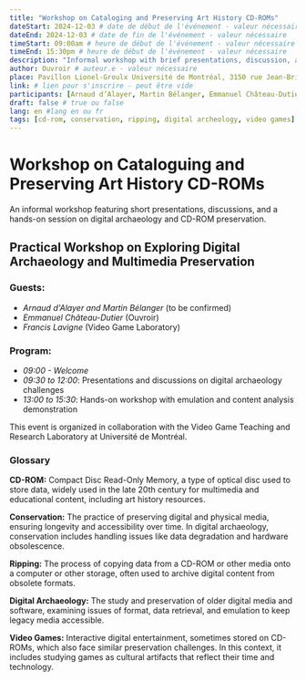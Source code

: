 ```yaml
---
title: "Workshop on Cataloging and Preserving Art History CD-ROMs"
dateStart: 2024-12-03 # date de début de l'événement - valeur nécessaire
dateEnd: 2024-12-03 # date de fin de l'événement - valeur nécessaire
timeStart: 09:00am # heure de début de l'événement - valeur nécessaire
timeEnd: 15:30pm # heure de début de l'événement - valeur nécessaire
description: "Informal workshop with brief presentations, discussion, and hands-on activities." # description - valeur  nécessaire
author: Ouvroir # auteur.e - valeur nécessaire
place: Pavillon Lionel-Groulx Université de Montréal, 3150 rue Jean-Brillant, Montréal H3T 1N8 (local TBC) 
link: # lien pour s'inscrire - peut être vide
participants: [Arnaud d’Alayer, Martin Bélanger, Emmanuel Château-Dutier, Francis Lavigne, Zoë Renaudie] # liste - la liste peut être vide mais il faut une liste
draft: false # true ou false
lang: en #lang en ou fr
tags: [cd-rom, conservation, ripping, digital archeology, video games] # liste - la liste peut être vide mais il faut une liste
---
```


# Workshop on Cataloguing and Preserving Art History CD-ROMs

An informal workshop featuring short presentations, discussions, and a hands-on session on digital archaeology and CD-ROM preservation.

## Practical Workshop on Exploring Digital Archaeology and Multimedia Preservation

### **Guests**:

- *Arnaud d'Alayer and Martin Bélanger* (to be confirmed)
- *Emmanuel Château-Dutier* (Ouvroir)
- *Francis Lavigne* (Video Game Laboratory)

### **Program**:

- *09:00 - Welcome*
- *09:30 to 12:00*: Presentations and discussions on digital archaeology challenges
- *13:00 to 15:30*: Hands-on workshop with emulation and content analysis demonstration

This event is organized in collaboration with the Video Game Teaching and Research Laboratory at Université de Montréal.

### Glossary

**CD-ROM:** Compact Disc Read-Only Memory, a type of optical disc used to store data, widely used in the late 20th century for multimedia and educational content, including art history resources.

**Conservation:** The practice of preserving digital and physical media, ensuring longevity and accessibility over time. In digital archaeology, conservation includes handling issues like data degradation and hardware obsolescence.

**Ripping:** The process of copying data from a CD-ROM or other media onto a computer or other storage, often used to archive digital content from obsolete formats.

**Digital Archaeology:** The study and preservation of older digital media and software, examining issues of format, data retrieval, and emulation to keep legacy media accessible.

**Video Games:** Interactive digital entertainment, sometimes stored on CD-ROMs, which also face similar preservation challenges. In this context, it includes studying games as cultural artifacts that reflect their time and technology.

